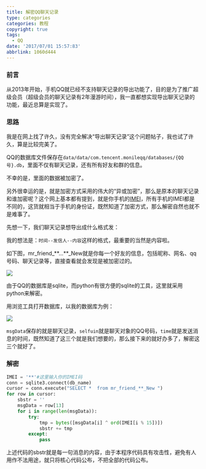 ```yaml
---
title: 解密QQ聊天记录
type: categories
categories: 教程
copyright: true
tags:
  - QQ
date: '2017/07/01 15:57:83'
abbrlink: 1060d444
---
```


### 前言

从2013年开始，手机QQ就已经不支持聊天记录的导出功能了，目的是为了推广超级会员（超级会员的聊天记录有2年漫游时间），我一直都想实现导出聊天记录的功能，最近总算是实现了。

### 思路

我是在网上找了许久，没有完全解决“导出聊天记录”这个问题帖子，我也试了许久，算是比较完美了。

QQ的数据库文件保存在`data/data/com.tencent.monileqq/databases/{QQ号}.db`，里面不仅有聊天记录，还有所有好友和群的信息。

不幸的是，里面的数据被加密了。

另外很幸运的是，就是加密方式采用的伟大的“异或加密”，那么是原本的聊天记录和谁加密呢？这个网上基本都有提到，就是你手机的[IMEI](https://zh.wikipedia.org/wiki/IMEI)，所有手机的IMEI都是不同的，这货就相当于手机的身份证，既然知道了加密方式，那么解密自然也就不是难事了。

先想一下，我们聊天记录想导出成什么格式发：

我的想法是：`时间--发信人--内容`这样的格式，最重要的当然是内容啦。

如下图，mr_friend_\**...**\_New就是你每一个好友的信息，包括昵称、网名、qq号码、聊天记录等，直接查看就会发现是被加密过的。

![](https://ws1.sinaimg.cn/large/ba22af52gy1fh3iut526vj20qt0igju1.jpg)



由于QQ的数据库是sqlite，而python有很方便的sqlite的工具，这里就采用python来解密。

用浏览工具打开数据库，以我的数据库为例：

![](https://ws1.sinaimg.cn/large/ba22af52gy1fh3j5olc02j21120elgnv.jpg)

`msgData`保存的就是聊天记录，`selfuin`就是聊天对象的QQ号码，`time`就是发送消息的时间，既然知道了这三个就是我们想要的，那么接下来的就好办多了，解密这三个就好了。

### 解密

```python
IMEI = '**'#这里输入你的IMEI码
conn = sqlite3.connect(db_name)
cursor = conn.execute("SELECT *  from mr_friend_**_New ")
for row in cursor:
    sbstr = ''
    msgData = row[13]
    for i in range(len(msgData)):
        try:
            tmp = bytes([msgData[i] ^ ord(IMEI[i % 15])])
            sbstr += tmp
        except:
            pass
```

上述代码的sbstr就是每一句消息的内容，由于本程序代码具有攻击性，避免有人用作不法用途，就只将核心代码公布，不把全部的代码公布。